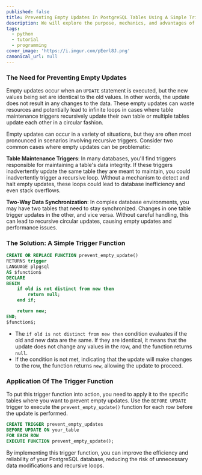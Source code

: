 ```yaml
---
published: false
title: Preventing Empty Updates In PostgreSQL Tables Using A Simple Trigger Function
description: We will explore the purpose, mechanics, and advantages of a PostgreSQL trigger designed to safeguard against null or empty updates.
tags:
  - python
  - tutorial
  - programming
cover_image: 'https://i.imgur.com/pEerl8J.png'
canonical_url: null
---
```


### The Need for Preventing Empty Updates

Empty updates occur when an `UPDATE` statement is executed, but the new values being set are identical to the old values. In other words, the update does not result in any changes to the data. These empty updates can waste resources and potentially lead to infinite loops in cases where table maintenance triggers recursively update their own table or multiple tables update each other in a circular fashion.

Empty updates can occur in a variety of situations, but they are often most pronounced in scenarios involving recursive triggers. Consider two common cases where empty updates can be problematic:

**Table Maintenance Triggers**: In many databases, you'll find triggers responsible for maintaining a table's data integrity. If these triggers inadvertently update the same table they are meant to maintain, you could inadvertently trigger a recursive loop. Without a mechanism to detect and halt empty updates, these loops could lead to database inefficiency and even stack overflows.

**Two-Way Data Synchronization**: In complex database environments, you may have two tables that need to stay synchronized. Changes in one table trigger updates in the other, and vice versa. Without careful handling, this can lead to recursive circular updates, causing empty updates and performance issues.

### The Solution: A Simple Trigger Function

```sql
CREATE OR REPLACE FUNCTION prevent_empty_update()
RETURNS trigger
LANGUAGE plpgsql
AS $function$
DECLARE
BEGIN
    if old is not distinct from new then
        return null;
    end if;

    return new;
END;
$function$;
```

- The `if old is not distinct from new then` condition evaluates if the old and new data are the same. If they are identical, it means that the update does not change any values in the row, and the function returns `null`.
- If the condition is not met, indicating that the update will make changes to the row, the function returns `new`, allowing the update to proceed.

### Application Of The Trigger Function

To put this trigger function into action, you need to apply it to the specific tables where you want to prevent empty updates.
Use the `BEFORE UPDATE` trigger to execute the `prevent_empty_update()` function for each row before the update is performed.

```sql
CREATE TRIGGER prevent_empty_updates
BEFORE UPDATE ON your_table
FOR EACH ROW
EXECUTE FUNCTION prevent_empty_update();
```

By implementing this trigger function, you can improve the efficiency and reliability of your PostgreSQL database, reducing the risk of unnecessary data modifications and recursive loops.
